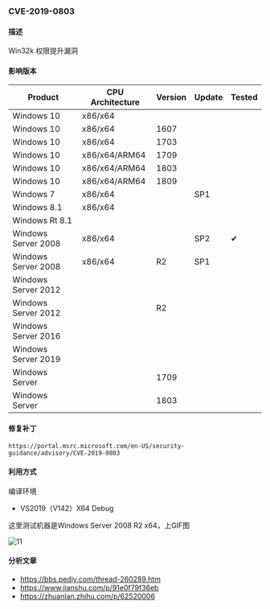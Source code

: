 ### CVE-2019-0803

#### 描述

Win32k 权限提升漏洞

#### 影响版本

| Product             | CPU Architecture | Version | Update | Tested             |
| ------------------- | ---------------- | ------- | ------ | ------------------ |
| Windows 10          | x86/x64          |         |        |                    |
| Windows 10          | x86/x64          | 1607    |        |                    |
| Windows 10          | x86/x64          | 1703    |        |                    |
| Windows 10          | x86/x64/ARM64    | 1709    |        |                    |
| Windows 10          | x86/x64/ARM64    | 1803    |        |                    |
| Windows 10          | x86/x64/ARM64    | 1809    |        |                    |
| Windows 7           | x86/x64          |         | SP1    |                    |
| Windows 8.1         | x86/x64          |         |        |                    |
| Windows Rt 8.1      |                  |         |        |                    |
| Windows Server 2008 | x86/x64          |         | SP2    | &#10004; |
| Windows Server 2008 | x86/x64          | R2      | SP1    |                    |
| Windows Server 2012 |                  |         |        |                    |
| Windows Server 2012 |                  | R2      |        |                    |
| Windows Server 2016 |                  |         |        |                    |
| Windows Server 2019 |                  |         |        |                    |
| Windows Server      |                  | 1709    |        |                    |
| Windows Server      |                  | 1803    |        |                    |

#### 修复补丁

```
https://portal.msrc.microsoft.com/en-US/security-guidance/advisory/CVE-2019-0803
```

#### 利用方式

编译环境

- VS2019（V142）X64 Debug

这里测试机器是Windows Server 2008 R2 x64，上GIF图

![11](https://github.com/Ascotbe/Random-img/blob/master/WindowsKernelExploits/4.gif?raw=true)

#### 分析文章
- https://bbs.pediy.com/thread-260289.htm
- https://www.jianshu.com/p/91e0f79f36eb
- https://zhuanlan.zhihu.com/p/62520006